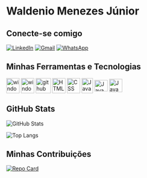 # Waldenio Menezes Júnior

## Conecte-se comigo
[![LinkedIn](https://img.shields.io/badge/LinkedIn-0077B5?style=for-the-badge&logo=linkedin&logoColor=white)](https://www.linkedin.com/in/waldenio-menezes-jr-104167121/)
[![Gmail](https://img.shields.io/badge/Gmail-333333?style=for-the-badge&logo=gmail&logoColor=red)](mailto:jr.wrm2@gmail.com)
[![WhatsApp](https://img.shields.io/badge/WhatsApp-25D366?style=for-the-badge&logo=whatsapp&logoColor=white)](https://wa.me/5581995999443)

## Minhas Ferramentas e Tecnologias
<img alt="windows" src="https://cdn.jsdelivr.net/gh/devicons/devicon/icons/windows8/windows8-original.svg" width="35" height="40" align="center"/>
<img alt="windows" src="https://icongr.am/devicon/android-original-wordmark.svg?size=128&color=currentColor" width="35" height="40" align="center"/>
<img alt="github" src="https://cdn.jsdelivr.net/gh/devicons/devicon/icons/github/github-original-wordmark.svg" width="40" height="40" align="center"/>
<img alt="HTML" src="https://cdn.jsdelivr.net/gh/devicons/devicon/icons/html5/html5-plain-wordmark.svg" width="35" height="40" align="center">
<img alt="CSS" src="https://cdn.jsdelivr.net/gh/devicons/devicon/icons/css3/css3-plain-wordmark.svg" width="35" height="40" align="center">
<img alt="JavaScript" src="https://cdn.jsdelivr.net/gh/devicons/devicon/icons/javascript/javascript-original.svg" width="30" height="40" align="center">
<img alt="JavaScript" src="https://brandslogos.com/wp-content/uploads/images/large/kotlin-logo.png" width="35" height="30" align="center">
<img alt="JavaScript" src="https://upload.wikimedia.org/wikipedia/commons/thumb/0/0a/Python.svg/2048px-Python.svg.png" width="35" height="35" align="center">

## GitHub Stats
![GitHub Stats](https://github-readme-stats.vercel.app/api?username=WALDENIO312x&theme=transparent&bg_color=003&border_color=30A3DC&show_icons=true&icon_color=30A3DC&title_color=A91&text_color=FFF)

![Top Langs](https://github-readme-stats-git-masterrstaa-rickstaa.vercel.app/api/top-langs/?username=WALDENIO312x&layout=compact&bg_color=003&border_color=30A3DC&title_color=A91&text_color=FFF)
## Minhas Contribuições
[![Repo Card](https://github-readme-stats.vercel.app/api/pin/?username=WALDENIO312x&repo=dio-lab-open-source-customize&bg_color=111&border_color=30A3DC&show_icons=true&icon_color=30A3DC&title_color=A53&text_color=FFF)](https://github.com/SEUUSERNAME/SEUREPOSITORIO)